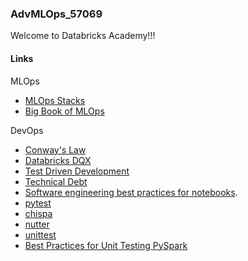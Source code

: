 ### AdvMLOps_57069

Welcome to Databricks Academy!!!

#### Links

MLOps
* [MLOps Stacks](https://github.com/databricks/mlops-stacks)
* [Big Book of MLOps](https://www.databricks.com/blog/big-book-mlops-updated-generative-ai)

DevOps
* [Conway's Law](https://www.atlassian.com/blog/teamwork/what-is-conways-law-acmi)
* [Databricks DQX](https://github.com/databrickslabs/dqx)
* [Test Driven Development](https://en.wikipedia.org/wiki/Test-driven_development)
* [Technical Debt](https://en.wikipedia.org/wiki/Technical_debt)
* [Software engineering best practices for notebooks](https://docs.databricks.com/en/notebooks/best-practices.html). 
* [pytest](https://docs.pytest.org/en/stable/)
* [chispa](https://github.com/MrPowers/chispa)
* [nutter](https://github.com/microsoft/nutter)
* [unittest](https://docs.python.org/3/library/unittest.html)
* [Best Practices for Unit Testing PySpark](https://www.youtube.com/watch?v=TbWcCyP2MgE)
